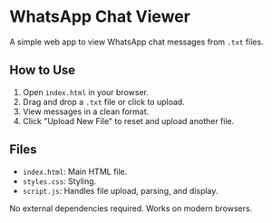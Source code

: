 # WhatsApp Chat Viewer

A simple web app to view WhatsApp chat messages from `.txt` files.

## How to Use

1. Open `index.html` in your browser.
2. Drag and drop a `.txt` file or click to upload.
3. View messages in a clean format.
4. Click "Upload New File" to reset and upload another file.

## Files

- `index.html`: Main HTML file.
- `styles.css`: Styling.
- `script.js`: Handles file upload, parsing, and display.

No external dependencies required. Works on modern browsers.
